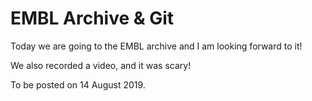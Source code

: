 # EMBL Archive & Git

Today we are going to the EMBL archive and I am looking forward to it!

We also recorded a video, and it was scary!

To be posted on 14 August 2019.
